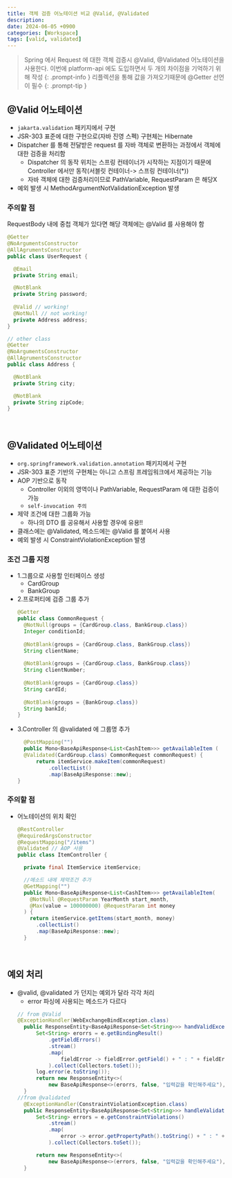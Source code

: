 ```yaml
---
title: 객체 검증 어노테이션 비교 @Valid, @Validated
description:
date: 2024-06-05 +0900
categories: [Workspace]
tags: [valid, validated]
---
```


> Spring 에서 Request 에 대한 객체 검증시 @Valid, @Validated 어노테이션을 사용한다. 이번에 platform-api 에도 도입하면서 두 개의 차이점을 기억하기 위해 작성 
{: .prompt-info }
> 리플렉션을 통해 값을 가져오기때문에 @Getter 선언이 필수
{: .prompt-tip }

## **@Valid 어노테이션**
- `jakarta.validation` 패키지에서 구현
- JSR-303 표준에 대한 구현으로(자바 진영 스펙) 구현체는 Hibernate 
- Dispatcher 를 통해 전달받은 request 를 자바 객체로 변환하는 과정에서 객체에 대한 검증을 처리함
  - Dispatcher 의 동작 위치는 스프링 컨테이너가 시작하는 지점이기 때문에 Controller 에서만 동작(서블릿 컨테이너-> 스프링 컨테이너(*))
  - 자바 객체에 대한 검증처리이므로 PathVariable, RequestParam 은 해당X
- 예외 발생 시 MethodArgumentNotValidationException 발생

### **주의할 점**
RequestBody 내에 중첩 객체가 있다면 해당 객체에는 @Valid 를 사용해야 함
  ```java
  @Getter
  @NoArgumentsConstructor
  @AllAgrumentsConstructor
  public class UserRequest {
  
    @Email
    private String email;
  
    @NotBlank
    private String password;
      
    @Valid // working!
    @NotNull // not working!
    private Address address;
  }
  
  // other class
  @Getter
  @NoArgumentsConstructor
  @AllAgrumentsConstructor
  public class Address {
  
    @NotBlank
    private String city;
  
    @NotBlank
    private String zipCode;
  }
``` 
<br>

## **@Validated 어노테이션**
- `org.springframework.validation.annotation` 패키지에서 구현
- JSR-303 표준 기반의 구현체는 아니고 스프링 프레임워크에서 제공하는 기능
- AOP 기반으로 동작
  - Controller 이외의 영역이나 PathVariable, RequestParam 에 대한 검증이 가능
  - `self-invocation 주의`
- 제약 조건에 대한 그룹화 가능
  - 하나의 DTO 를 공유해서 사용할 경우에 유용!!
- 클래스에는 @Validated, 메소드에는 @Valid 를 붙여서 사용
- 예외 발생 시 ConstraintViolationException 발생

### **조건 그룹 지정**
- 1.그룹으로 사용할 인터페이스 생성
  - CardGroup
  - BankGroup
- 2.프로퍼티에 검증 그룹 추가
  ```java
  @Getter
  public class CommonRequest {
    @NotNull(groups = {CardGroup.class, BankGroup.class})
    Integer conditionId;
    
    @NotBlank(groups = {CardGroup.class, BankGroup.class})
    String clientName;
    
    @NotBlank(groups = {CardGroup.class, BankGroup.class})
    String clientNumber;
    
    @NotBlank(groups = {CardGroup.class})
    String cardId;
    
    @NotBlank(groups = {BankGroup.class})
    String bankId;
  }
  ```
- 3.Controller 의 @validated 에 그룹명 추가
  ```java
	@PostMapping("")
	public Mono<BaseApiResponse<List<CashItem>>> getAvailableItem (
    @Validated(CardGroup.class) CommonRequest commonRequest) {
		return itemService.makeItem(commonRequest)
			.collectList()
			.map(BaseApiResponse::new);
  }
  ```
  
### **주의할 점**
- 어노테이션의 위치 확인
  ```java
  @RestController
  @RequiredArgsConstructor
  @RequestMapping("/items")
  @Validated // AOP 사용
  public class ItemController {
  
    private final ItemService itemService;
  
    //메소드 내에 제약조건 추가
    @GetMapping("")
    public Mono<BaseApiResponse<List<CashItem>>> getAvailableItem(
      @NotNull @RequestParam YearMonth start_month,
      @Max(value = 100000000) @RequestParam int money
    ) {
      return itemService.getItems(start_month, money)
        .collectList()
        .map(BaseApiResponse::new);
    }
  ```
<br>

## **예외 처리**
- @valid, @validated 가 던지는 예외가 달라 각각 처리
  - error 파싱에 사용되는 메소드가 다르다
  ```java
  // from @Valid
  @ExceptionHandler(WebExchangeBindException.class)
	public ResponseEntity<BaseApiResponse<Set<String>>> handValidException(WebExchangeBindException e) {
		Set<String> erorrs = e.getBindingResult()
			.getFieldErrors()
			.stream()
			.map(
				fieldError -> fieldError.getField() + " : " + fieldError.getDefaultMessage()
			).collect(Collectors.toSet());
		log.error(e.toString());
		return new ResponseEntity<>(
			new BaseApiResponse<>(erorrs, false, "입력값을 확인해주세요"), HttpStatus.BAD_REQUEST);
	}
  //from @validated
	@ExceptionHandler(ConstraintViolationException.class)
	public ResponseEntity<BaseApiResponse<Set<String>>> handleValidatedException(ConstraintViolationException e) {
		Set<String> errors = e.getConstraintViolations()
			.stream()
			.map(
				error -> error.getPropertyPath().toString() + " : " + error.getMessage()
			).collect(Collectors.toSet());

		return new ResponseEntity<>(
			new BaseApiResponse<>(errors, false, "입력값을 확인해주세요"), HttpStatus.BAD_REQUEST);
	}
  ```

